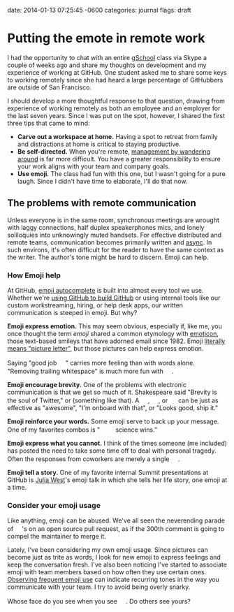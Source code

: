 date: 2014-01-13 07:25:45 -0600
categories: journal
flags: draft

# Putting the emote in remote work

I had the opportunity to chat with an entire [gSchool][] class via Skype a
couple of weeks ago and share my thoughts on development and my experience of
working at GitHub. One student asked me to share some keys to working remotely
since she had heard a large percentage of GitHubbers are outside of San
Francisco.

I should develop a more thoughtful response to that question, drawing from
experience of working remotely as both an employee and an employer for the last
seven years. Since I was put on the spot, however, I shared the first three
tips that came to mind:

- **Carve out a workspace at home.** Having a spot to retreat from family and
  distractions at home is critical to staying productive.
- **Be self-directed.** When you're remote, [management by wandering
  around][mgmt] is far more difficult. You have a greater responsibility to
  ensure your work aligns with your team and company goals.
- **Use emoji.** The class had fun with this one, but I wasn't going for a pure
  laugh. Since I didn't have time to elaborate, I'll do that now.

## The problems with remote communication

Unless everyone is in the same room, synchronous meetings are wrought with
laggy connections, half duplex speakerphones mics, and lonely soliloquies into
unknowingly muted handsets. For effective distributed and remote teams,
communication becomes primarily written and [async][]. In such environs, it's
often difficult for the reader to have the same context as the writer. The
author's tone might be hard to discern. Emoji can help.

### How Emoji help

At GitHub, [emoji autocomplete][] is built into almost every tool we use.
Whether we're [using GitHub to build GitHub][zach] or using internal tools like
our custom workstreaming, hiring, or help desk apps, our written communication
is steeped in emoji. But why?

**Emoji express emotion.** This may seem obvious, especially if, like me, you
once thought the term _emoji_ shared a common etymology with [emoticon][],
those text-based smileys that have adorned email since 1982. Emoji [literally
means "picture letter"][emoji], but those pictures can help express emotion.

Saying "good job <img src="https://github.global.ssl.fastly.net/images/icons/emoji/zap.png?v5" height="16">" carries more feeling than with words alone. "Removing trailing
whitespace" is much more fun with <img src="https://github.global.ssl.fastly.net/images/icons/emoji/fire.png?v5" height="16">.

**Emoji encourage brevity.** One of the problems with electronic communication is that we get so much of it.
Shakespeare said "Brevity is the soul of Twitter," or (something like that). A
<img
src="https://github.global.ssl.fastly.net/images/icons/emoji/metal.png?v5"
height="16">, <img
src="https://github.global.ssl.fastly.net/images/icons/emoji/+1.png?v5"
height="16">, or <img
src="https://github.global.ssl.fastly.net/images/icons/emoji/shipit.png?v5"
height="16"> can be just as effective as "awesome", "I'm onboard with
that", or "Looks good, ship it."

**Emoji reinforce your words.** Some emoji serve to back up your message. One of my
favorites combos is "<img
src="https://github.global.ssl.fastly.net/images/icons/emoji/microscope.png?v5"
height="16"><img
src="https://github.global.ssl.fastly.net/images/icons/emoji/checkered_flag.png?v5"
height="16"> science wins."

**Emoji express what you cannot.** I think of the times someone (me
included) has posted the need to take some time off to deal with personal
tragedy. Often the responses from coworkers are merely a single <img
src="https://github.global.ssl.fastly.net/images/icons/emoji/heart.png?v5"
height="16">.

**Emoji tell a story.** One of my favorite internal Summit presentations at
GitHub is [Julia West][]'s emoji talk in which she tells her life story, one
emoji at a time.

### Consider your emoji usage

Like anything, emoji can be abused. We've all seen the neverending parade of  <img
src="https://github.global.ssl.fastly.net/images/icons/emoji/thumbsup.png?v5"
height="16">'s on an open source pull request, as if the 300th comment is going
to compel the maintainer to merge it.

Lately, I've been considering my own emoji usage. Since pictures can become just as trite as
words, I look for new emoji to express feelings and keep the conversation
fresh. I've also been noticing I've started to associate emoji with team members based
on how often they use certain ones. [Observing frequent emoji use][tracker] can
indicate recurring tones in the way you communicate with your team. I try to
avoid being overly snarky.

Whose face do you see when you see <img
src="https://github.global.ssl.fastly.net/images/icons/emoji/trollface.png?v5"
height="16">. Do others see yours?


[gSchool]: https://www.gschool.it/
[mgmt]: http://en.wikipedia.org/wiki/Management_by_wandering_around
[emoji autocomplete]: https://github.com/blog/1289-emoji-autocomplete
[async]: http://zachholman.com/posts/how-github-works-asynchronous/
[zach]: http://zachholman.com/talk/how-github-uses-github-to-build-github/
[emoticon]: http://en.wikipedia.org/wiki/Emoticon
[emoji]: http://en.wikipedia.org/wiki/Emoji
[Julia West]: https://twitter.com/juliamae
[tracker]: http://www.emojitracker.com/
